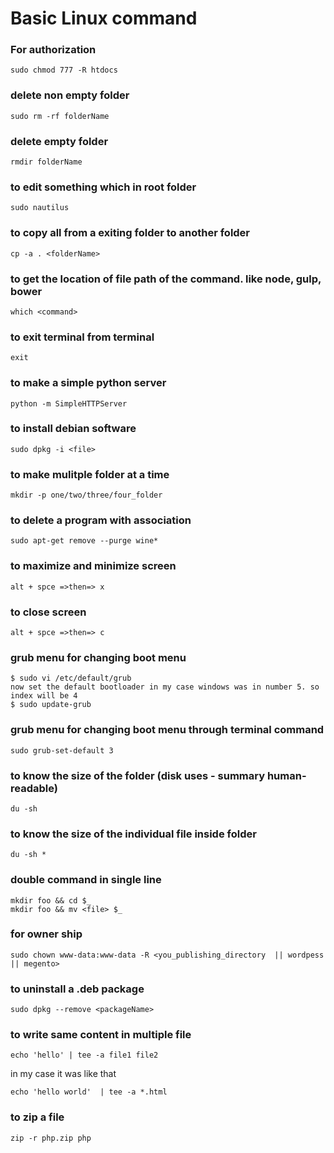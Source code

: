 # Basic Linux command

### For authorization
~~~
sudo chmod 777 -R htdocs
~~~

### delete non empty folder
~~~
sudo rm -rf folderName
~~~

### delete empty folder
~~~
rmdir folderName
~~~

### to edit something which in root folder
~~~
sudo nautilus 
~~~

### to copy all from a exiting folder to another folder
~~~
cp -a . <folderName>
~~~

### to get the location of file path of the command. like node, gulp, bower
~~~
which <command>
~~~

### to exit terminal from terminal
~~~
exit
~~~

### to make a simple python server
~~~
python -m SimpleHTTPServer
~~~

### to install debian software
~~~
sudo dpkg -i <file>
~~~


### to make mulitple folder at a time
~~~
mkdir -p one/two/three/four_folder
~~~

### to delete a program with association 
~~~
sudo apt-get remove --purge wine*
~~~

### to maximize and minimize screen
~~~
alt + spce =>then=> x
~~~

### to close screen
~~~
alt + spce =>then=> c
~~~

### grub menu for changing boot menu
~~~
$ sudo vi /etc/default/grub
now set the default bootloader in my case windows was in number 5. so index will be 4
$ sudo update-grub
~~~

### grub menu for changing boot menu through terminal command
~~~
sudo grub-set-default 3 
~~~

### to know the size of the folder (disk uses - summary human-readable)
~~~
du -sh
~~~

###  to know the size of the individual file inside folder
~~~
du -sh *
~~~

### double command in single line
~~~
mkdir foo && cd $_
mkdir foo && mv <file> $_
~~~


### for owner ship <chown to your apache account>
~~~
sudo chown www-data:www-data -R <you_publishing_directory  || wordpess || megento>
~~~

### to uninstall a .deb package
~~~
sudo dpkg --remove <packageName>
~~~

### to write same content in multiple file
~~~
echo 'hello' | tee -a file1 file2
~~~
in my case it was like that
~~~
echo 'hello world'  | tee -a *.html
~~~

### to zip a file
~~~
zip -r php.zip php
~~~
